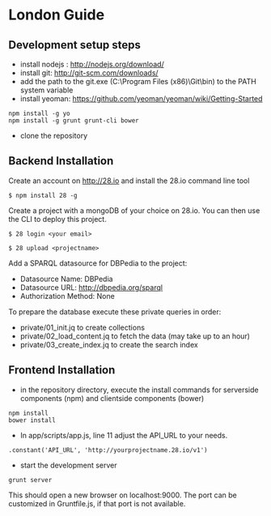 London Guide
======================

Development setup steps
----------------------------

- install nodejs : http://nodejs.org/download/
- install git: http://git-scm.com/downloads/
- add the path to the git.exe (C:\Program Files (x86)\Git\bin\) to the PATH system variable
- install yeoman: https://github.com/yeoman/yeoman/wiki/Getting-Started

```
npm install -g yo
npm install -g grunt grunt-cli bower
```

- clone the repository

Backend Installation
--------------------

Create an account on http://28.io and install the 28.io command line tool

```
$ npm install 28 -g
```

Create a project with a mongoDB of your choice on 28.io. You can then use the CLI to deploy this project.

```
$ 28 login <your email>
```

```
$ 28 upload <projectname>
```

Add a SPARQL datasource for DBPedia to the project:

- Datasource Name: DBPedia
- Datasource URL: http://dbpedia.org/sparql
- Authorization Method: None

To prepare the database execute these private queries in order:
- private/01_init.jq to create collections
- private/02_load_content.jq to fetch the data (may take up to an hour) 
- private/03_create_index.jq to create the search index 

Frontend Installation
---------------------

- in the repository directory, execute the install commands for serverside components (npm) and clientside components (bower)

```
npm install
bower install
```

- In app/scripts/app.js, line 11 adjust the API_URL to your needs.

```
.constant('API_URL', 'http://yourprojectname.28.io/v1')  
```

- start the development server

```
grunt server
```

This should open a new browser on localhost:9000.
The port can be customized in Gruntfile.js, if that port is not available.
